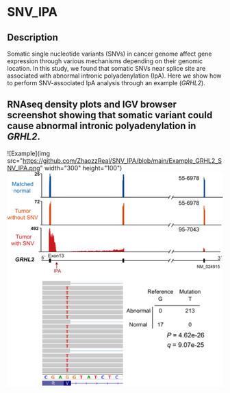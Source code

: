 # SNV_IPA

## Description
Somatic single nucleotide variants (SNVs) in cancer genome affect gene expression through various mechanisms depending on their genomic location. In this study, we found that somatic SNVs near splice site are associated with abnormal intronic polyadenylation (IpA). Here we show how to perform SNV-associated IpA analysis through an example (*GRHL2*).

## RNAseq density plots and IGV browser screenshot showing that somatic variant could cause abnormal intronic polyadenylation in *GRHL2*.
![Example](img src="https://github.com/ZhaozzReal/SNV_IPA/blob/main/Example_GRHL2_SNV_IPA.png" width="300" height="100")
<img src="https://github.com/ZhaozzReal/SNV_IPA/blob/main/Example_GRHL2_SNV_IPA.png" width="800" height="500"/>
